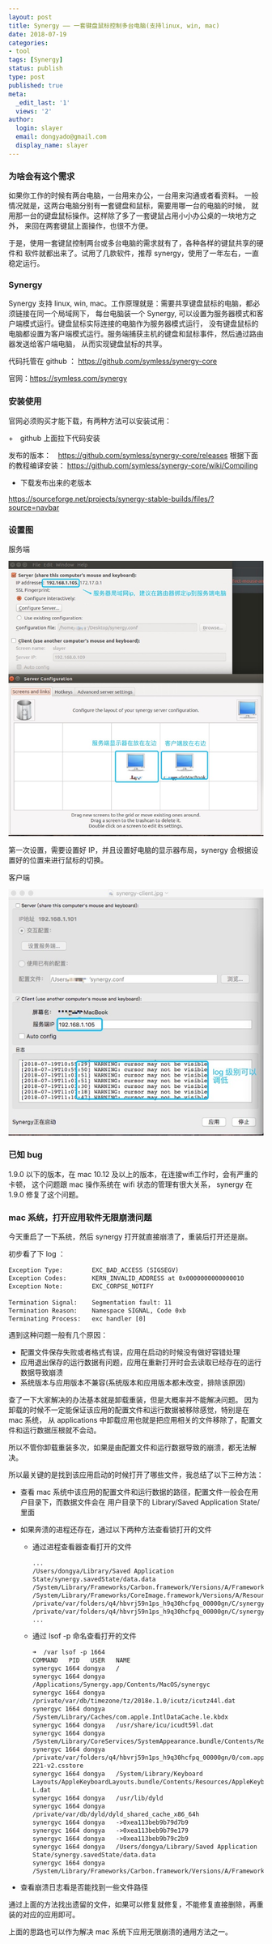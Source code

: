 ```yaml
---
layout: post
title: Synergy —— 一套键盘鼠标控制多台电脑(支持linux, win, mac)
date: 2018-07-19
categories:
- tool
tags: [Synergy]
status: publish
type: post
published: true
meta:
  _edit_last: '1'
  views: '2'
author:
  login: slayer
  email: dongyado@gmail.com
  display_name: slayer
---
```


### 为啥会有这个需求
如果你工作的时候有两台电脑，一台用来办公，一台用来沟通或者看资料。
一般情况就是，这两台电脑分别有一套键盘和鼠标，需要用哪一台的电脑的时候，
就用那一台的键盘鼠标操作。这样除了多了一套键鼠占用小小办公桌的一块地方之外，
来回在两套键鼠上面操作，也很不方便。

于是，使用一套键鼠控制两台或多台电脑的需求就有了，各种各样的键鼠共享的硬件和
软件就都出来了。试用了几款软件，推荐 synergy，使用了一年左右，一直稳定运行。

### Synergy 

Synergy 支持 linux, win, mac。工作原理就是：需要共享键盘鼠标的电脑，都必须链接在同一个局域网下，
每台电脑装一个 Synergy, 可以设置为服务器模式和客户端模式运行。键盘鼠标实际连接的电脑作为服务器模式运行，
没有键盘鼠标的电脑都设置为客户端模式运行。服务端捕获主机的键盘和鼠标事件，然后通过路由器发送给客户端电脑，
从而实现键盘鼠标的共享。


代码托管在 github ： https://github.com/symless/synergy-core

官网：https://symless.com/synergy


### 安装使用
 
官网必须购买才能下载，有两种方法可以安装试用：

+　github 上面拉下代码安装

发布的版本：　https://github.com/symless/synergy-core/releases
根据下面的教程编译安装： https://github.com/symless/synergy-core/wiki/Compiling

+ 下载发布出来的老版本

https://sourceforge.net/projects/synergy-stable-builds/files/?source=navbar

### 设置图
服务端

![server](/images/post/synergy-server.jpg)

第一次设置，需要设置好 IP，并且设置好电脑的显示器布局，synergy 会根据设置好的位置来进行鼠标的切换。

客户端

![client](/images/post/synergy-client.jpg)


### 已知 bug

1.9.0 以下的版本，在 mac 10.12 及以上的版本，在连接wifi工作时，会有严重的卡顿，
这个问题跟 mac 操作系统在 wifi 状态的管理有很大关系， synergy 在 1.9.0 修复了这个问题。

### mac 系统，打开应用软件无限崩溃问题

今天重启了一下系统，然后 synergy 打开就直接崩溃了，重装后打开还是崩。

初步看了下 log ：

```text
Exception Type:        EXC_BAD_ACCESS (SIGSEGV)
Exception Codes:       KERN_INVALID_ADDRESS at 0x0000000000000010
Exception Note:        EXC_CORPSE_NOTIFY

Termination Signal:    Segmentation fault: 11
Termination Reason:    Namespace SIGNAL, Code 0xb
Terminating Process:   exc handler [0]

```

遇到这种问题一般有几个原因：

+ 配置文件保存失败或者格式有误，应用在启动的时候没有做好容错处理
+ 应用退出保存的运行数据有问题，应用在重新打开时会去读取已经存在的运行数据导致崩溃
+ 系统版本与应用版本不兼容(系统版本和应用版本都未改变，排除该原因)

查了一下大家解决的办法基本就是卸载重装，但是大概率并不能解决问题。
因为卸载的时候不一定能保证该应用的配置文件和运行数据被移除感觉，特别是在 mac 系统，
从 applications 中卸载应用也就是把应用相关的文件移除了，配置文件和运行数据压根就不会动。  

所以不管你卸载重装多次，如果是由配置文件和运行数据导致的崩溃，都无法解决。

所以最关键的是找到该应用启动的时候打开了哪些文件，我总结了以下三种方法：


+ 查看 mac 系统中该应用的配置文件和运行数据的路径，配置文件一般会在用户目录下，而数据文件会在
    用户目录下的 Library/Saved Application State/　里面

+ 如果奔溃的进程还存在，通过以下两种方法查看锁打开的文件

    - 通过进程查看器查看打开的文件
        
        ```text
        ...
        /Users/dongya/Library/Saved Application State/synergy.savedState/data.data
        /System/Library/Frameworks/Carbon.framework/Versions/A/Frameworks/HIToolbox.framework/Versions/A/Resources/Extras2.rsrc
        /System/Library/Frameworks/CoreImage.framework/Versions/A/Resources/ci_kernels.metallib
        /private/var/folders/q4/hbvrj59n1ps_h9q30hcfpq_00000gn/C/synergy/com.apple.metal/libraries.maps
        /private/var/folders/q4/hbvrj59n1ps_h9q30hcfpq_00000gn/C/synergy/com.apple.metal/libraries.data
        ...
        ```
        
    - 通过 lsof -p 命名查看打开的文件
        
        ```text
        ➜  /var lsof -p 1664
        COMMAND   PID   USER   NAME
        synergyc 1664 dongya   /
        synergyc 1664 dongya   /Applications/Synergy.app/Contents/MacOS/synergyc
        synergyc 1664 dongya   /private/var/db/timezone/tz/2018e.1.0/icutz/icutz44l.dat
        synergyc 1664 dongya   /System/Library/Caches/com.apple.IntlDataCache.le.kbdx
        synergyc 1664 dongya   /usr/share/icu/icudt59l.dat
        synergyc 1664 dongya   /System/Library/CoreServices/SystemAppearance.bundle/Contents/Resources/SystemAppearance.car
        synergyc 1664 dongya   /private/var/folders/q4/hbvrj59n1ps_h9q30hcfpq_00000gn/0/com.apple.LaunchServices-221-v2.csstore
        synergyc 1664 dongya   /System/Library/Keyboard Layouts/AppleKeyboardLayouts.bundle/Contents/Resources/AppleKeyboardLayouts-L.dat
        synergyc 1664 dongya   /usr/lib/dyld
        synergyc 1664 dongya   /private/var/db/dyld/dyld_shared_cache_x86_64h
        synergyc 1664 dongya   ->0xea113beb9b79d7b9
        synergyc 1664 dongya   ->0xea113beb9b79e179
        synergyc 1664 dongya   ->0xea113beb9b79c2b9
        synergyc 1664 dongya   /Users/dongya/Library/Saved Application State/synergy.savedState/data.data
        synergyc 1664 dongya   /System/Library/Frameworks/Carbon.framework/Versions/A/Frameworks/HIToolbox.framework/Versions/A/Resources/Extras2.rsrc

        ```
    

+ 查看崩溃日志看是否能找到一些文件路径


通过上面的方法找出遗留的文件，如果可以修复就修复，不能修复直接删除，再重装的对应的应用即可。

上面的思路也可以作为解决 mac 系统下应用无限崩溃的通用方法之一。




